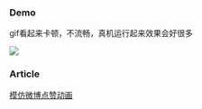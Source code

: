 ### Demo
gif看起来卡顿，不流畅，真机运行起来效果会好很多

![](https://github.com/tennywu/PraiseButton/blob/master/screenshot.gif)
### Article
[模仿微博点赞动画](http://www.jianshu.com/p/2225c11b821d)

